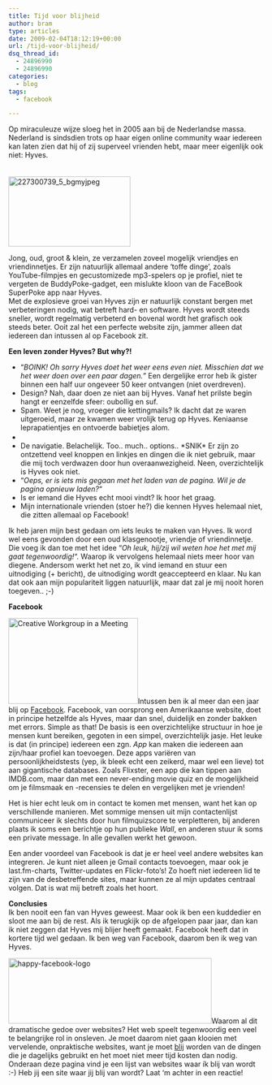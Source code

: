 ```yaml
---
title: Tijd voor blijheid
author: bram
type: articles
date: 2009-02-04T18:12:19+00:00
url: /tijd-voor-blijheid/ 
dsq_thread_id:
  - 24896990
  - 24896990
categories:
  - blog
tags:
  - facebook

---
```

<p style="text-align: left;">
  Op miraculeuze wijze sloeg het in 2005 aan bij de Nederlandse massa. Nederland is sindsdien trots op haar eigen online community waar iedereen kan laten zien dat hij of zij superveel vrienden hebt, maar meer eigenlijk ook niet: Hyves.
</p>

<img class="size-full wp-image-458 alignleft" style="margin-top: 20px;" title="227300739_5_bgmyjpeg" src="http://bramwillemse.com/app/uploads/2009/02/227300739_5_bgmyjpeg.jpg" alt="227300739_5_bgmyjpeg" width="240" height="138" />

<p style="text-align: left;">
  Jong, oud, groot & klein, ze verzamelen zoveel mogelijk vriendjes en vriendinnetjes. Er zijn natuurlijk allemaal andere &#8216;toffe dinge&#8217;, zoals YouTube-filmpjes en gecustomizede mp3-spelers op je profiel, niet te vergeten de BuddyPoke-gadget, een mislukte kloon van de FaceBook SuperPoke app naar Hyves.<br /> Met de explosieve groei van Hyves zijn er natuurlijk constant bergen met verbeteringen nodig, wat betreft hard- en software. Hyves wordt steeds sneller, wordt regelmatig verbeterd en bovenal wordt het grafisch ook steeds beter. Ooit zal het een perfecte website zijn, jammer alleen dat iedereen dan intussen al op Facebook zit.
</p>

<p style="text-align: left;">
  <!--more-->
</p>

<p style="text-align: left;">
  <strong>Een leven zonder Hyves? But why?!<br /> </strong>
</p>

<ul style="text-align: left;">
  <li>
    &#8220;<em>BOINK! Oh sorry Hyves doet het weer eens even niet. Misschien dat we het weer doen over een paar dagen.</em>&#8221; Een dergelijke error heb ik gister binnen een half uur ongeveer 50 keer ontvangen (niet overdreven).
  </li>
  <li>
    Design? Nah, daar doen ze niet aan bij Hyves. Vanaf het prilste begin hangt er eenzelfde sfeer: oubollig en suf.
  </li>
  <li>
    Spam. Weet je nog, vroeger die kettingmails? Ik dacht dat ze waren uitgeroeid, maar ze kwamen weer vrolijk terug op Hyves. Keniaanse leprapatientjes en ontvoerde babietjes alom.
  </li>
  <li>
    <img class="alignnone" title="Loading..." src="http://cache.hyves-static.net/images/ajax_action.gif" alt="" width="16" height="16" />
  </li>
  <li>
    De navigatie. Belachelijk. Too.. much.. options.. *SNIK* Er zijn zo ontzettend veel knoppen en linkjes en dingen die ik niet gebruik, maar die mij toch verdwazen door hun overaanwezigheid. Neen, overzichtelijk is Hyves ook niet.
  </li>
  <li>
    &#8220;<em>Oeps, er is iets mis gegaan met het laden van de pagina. Wil je de pagina opnieuw laden?</em>&#8220;
  </li>
  <li>
    Is er iemand die Hyves echt mooi vindt? Ik hoor het graag.
  </li>
  <li>
    Mijn internationale vrienden (stoer he?) die kennen Hyves helemaal niet, die zitten allemaal op Facebook!
  </li>
</ul>

<p style="text-align: left;">
  Ik heb jaren mijn best gedaan om iets leuks te maken van Hyves. Ik word wel eens gevonden door een oud klasgenootje, vriendje of vriendinnetje. Die voeg ik dan toe met het idee &#8220;<em>Oh leuk, hij/zij wil weten hoe het met mij gaat tegenwoordig!</em>&#8220;. Waarop ik vervolgens helemaal niets meer hoor van diegene. Andersom werkt het net zo, ik vind iemand en stuur een uitnodiging (+ bericht), de uitnodiging wordt geaccepteerd en klaar. Nu kan dat ook aan mijn populariteit liggen natuurlijk, maar dat zal je mij nooit horen toegeven.. ;-)
</p>

<p style="text-align: left;">
  <strong>Facebook</strong>
</p>

<p style="text-align: left;">
  <img class="size-full wp-image-459 alignleft" title="Creative Workgroup in a Meeting" src="http://bramwillemse.com/app/uploads/2009/02/happy-people-on-the-puter.jpg" alt="Creative Workgroup in a Meeting" width="255" height="169" />Intussen ben ik al meer dan een jaar blij op <a title="Facebook, de nieuw Hyves!" href="http://www.facebook.com" target="_blank">Facebook</a>. Facebook, van oorsprong een Amerikaanse website, doet in principe hetzelfde als Hyves, maar dan snel, duidelijk en zonder bakken met errors. Simple as that! De basis is een overzichtelijke structuur in hoe je mensen kunt bereiken, gegoten in een simpel, overzichtelijk jasje. Het leuke is dat (in principe) iedereen een zgn. <em>App</em> kan maken die iedereen aan zijn/haar profiel kan toevoegen. Deze apps variëren van persoonlijkheidstests (yep, ik bleek echt een zeikerd, maar wel een lieve) tot aan gigantische databases. Zoals Flixster, een app die kan tippen aan IMDB.com, maar dan met een never-ending movie quiz en de mogelijkheid om je filmsmaak en -recensies te delen en vergelijken met je vrienden!
</p>

<p style="text-align: left;">
  Het is hier echt leuk om in contact te komen met mensen, want het kan op verschillende manieren. Met sommige mensen uit mijn contactenlijst communiceer ik slechts door hun filmquizscore te verpletteren, bij anderen plaats ik soms een berichtje op hun publieke <em>Wall</em>, en anderen stuur ik soms een private message. In alle gevallen werkt het gewoon.
</p>

<p style="text-align: left;">
  Een ander voordeel van Facebook is dat je er heel veel andere websites kan integreren. Je kunt niet alleen je Gmail contacts toevoegen, maar ook je last.fm-charts, Twitter-updates en Flickr-foto&#8217;s! Zo hoeft niet iedereen lid te zijn van de desbetreffende sites, maar kunnen ze al mijn updates centraal volgen. Dat is wat mij betreft zoals het hoort.
</p>

<p style="text-align: left;">
  <strong>Conclusies<br /> </strong>Ik ben nooit een fan van Hyves geweest. Maar ook ik ben een kuddedier en sloot me aan bij de rest. Als ik terugkijk op de afgelopen paar jaar, dan kan ik niet zeggen dat Hyves mij blijer heeft gemaakt. Facebook heeft dat in kortere tijd wel gedaan. Ik ben weg van Facebook, daarom ben ik weg van Hyves.
</p>

<p style="text-align: left;">
  <img class="size-full wp-image-460 aligncenter" title="happy-facebook-logo" src="http://bramwillemse.com/app/uploads/2009/02/happy-facebook-logo.jpg" alt="happy-facebook-logo" width="400" height="129" />Waarom al dit dramatische gedoe over websites? Het web speelt tegenwoordig een veel te belangrijke rol in onsleven. Je moet daarom niet gaan klooien met vervelende, onpraktische websites, want je moet <span style="text-decoration: underline;">blij</span> worden van de dingen die je dagelijks gebruikt en het moet niet meer tijd kosten dan nodig. Onderaan deze pagina vind je een lijst van websites waar ík blij van wordt :-) Heb jij een site waar jij blij van wordt? Laat &#8216;m achter in een reactie!
</p>

<p style="text-align: left;">
  <em><br /> </em>
</p>